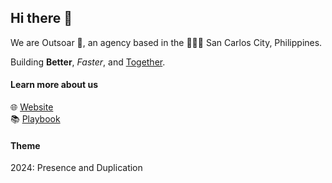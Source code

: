 ## Hi there 👋

We are Outsoar 🚀, an agency based in the 🥭🇵🇭 San Carlos City, Philippines.

Building **Better**, *Faster*, and <ins>Together</ins>.

#### Learn more about us

🌐 [Website](https://outsoar.ph)<br/>
📚 [Playbook](https://playbook.outsoar.ph)<br/>

#### Theme
2024: Presence and Duplication
